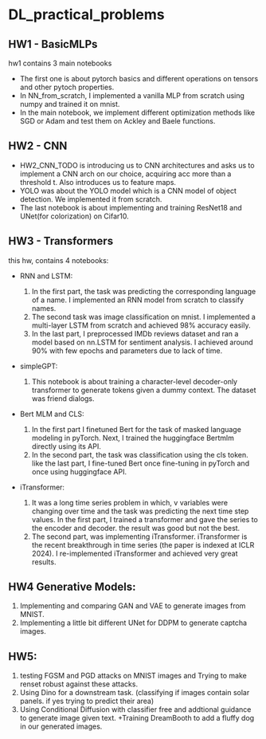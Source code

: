 # DL_practical_problems

## HW1 - BasicMLPs
hw1 contains 3 main notebooks
* The first one is about pytorch basics and different operations on tensors and other pytoch properties.
* In NN_from_scratch, I implemented a vanilla MLP from scratch using numpy and trained it on mnist.
* In the main notebook, we implement different optimization methods like SGD or Adam and test them on Ackley and Baele functions.

## HW2 - CNN
* HW2_CNN_TODO is introducing us to CNN architectures and asks us to implement a CNN arch on our choice, acquiring acc more than a threshold t. Also introduces us to feature maps.
* YOLO was about the YOLO model which is a CNN model of object detection. We implemented it from scratch.
* The last notebook is about implementing and training ResNet18 and UNet(for colorization) on Cifar10.

## HW3 - Transformers
this hw, contains 4 notebooks:

* RNN and LSTM:
  1. In the first part, the task was predicting the corresponding language of a name. I implemented an RNN model from scratch to classify names.
  2. The second task was image classification on mnist. I implemented a multi-layer LSTM from scratch and achieved 98% accuracy easily.
  3. In the last part, I preprocessed IMDb reviews dataset and ran a model based on nn.LSTM for sentiment analysis. I achieved around 90% with few epochs and parameters due to lack of time.
* simpleGPT:
  1. This notebook is about training a character-level decoder-only transformer to generate tokens given a dummy context. The dataset was friend dialogs.

* Bert MLM and CLS:
  1. In the first part I finetuned Bert for the task of masked language modeling in pyTorch. Next, I trained the huggingface Bertmlm directly using its API.
  2. In the second part, the task was classification using the cls token. like the last part, I fine-tuned Bert once fine-tuning in pyTorch and once using huggingface API.
* iTransformer:
  1. It was a long time series problem in which, v variables were changing over time and the task was predicting the next time step values. In the first part, I trained a transformer and gave the series to the encoder and decoder. the result was good but not the best.
  2. The second part, was implementing iTransformer. iTransformer is the recent breakthrough in time series (the paper is indexed at ICLR 2024). I re-implemented iTransformer and achieved very great results.
## HW4 Generative Models:
  1. Implementing and comparing GAN and VAE to generate images from MNIST.
  2. Implementing a little bit different UNet for DDPM to generate captcha images.
## HW5:
  1. testing FGSM and PGD attacks on MNIST images and Trying to make renset robust against these attacks.
  2. Using Dino for a downstream task. (classifying if images contain solar panels. if yes trying to predict their area)
  3. Using Conditional Diffusion with classifier free and addtional guidance to generate image given text. +Training DreamBooth to add a fluffy dog in our generated images.
  
  
  

